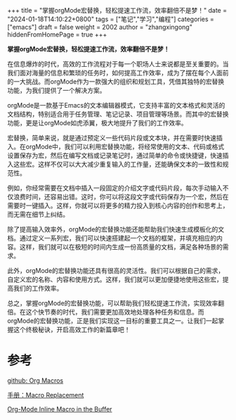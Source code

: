 +++
title = "掌握orgMode宏替换，轻松提速工作流，效率翻倍不是梦！"
date = "2024-01-18T14:10:22+0800"
tags = ["笔记","学习","编程"]
categories = ["emacs"]
draft = false
weight = 2002
author = "zhangxingong"
hiddenFromHomePage = true
+++

**掌握orgMode宏替换，轻松提速工作流，效率翻倍不是梦！**

在信息爆炸的时代，高效的工作流程对于每一个职场人士来说都是至关重要的。当我们面对海量的信息和繁琐的任务时，如何提高工作效率，成为了摆在每个人面前的一大挑战。而orgMode作为一款强大的组织和规划工具，凭借其独特的宏替换功能，为我们提供了一个解决方案。

orgMode是一款基于Emacs的文本编辑器模式，它支持丰富的文本格式和灵活的文档结构，特别适合用于任务管理、笔记记录、项目管理等场景。而其中的宏替换功能，更是让orgMode如虎添翼，极大地提升了我们的工作效率。

宏替换，简单来说，就是通过预定义一些代码片段或文本块，并在需要时快速插入。在orgMode中，我们可以利用宏替换功能，将经常使用的文本、代码或格式设置保存为宏，然后在编写文档或记录笔记时，通过简单的命令或快捷键，快速插入这些宏。这样不仅可以大大减少重复输入的工作量，还能确保文本的一致性和规范性。

例如，你经常需要在文档中插入一段固定的介绍文字或代码片段，每次手动输入不仅浪费时间，还容易出错。这时，你可以将这段文字或代码保存为一个宏，然后在需要时一键插入。这样，你就可以将更多的精力投入到核心内容的创作和思考上，而无需在细节上纠结。

除了提高输入效率外，orgMode的宏替换功能还能帮助我们快速生成模板化的文档。通过定义一系列宏，我们可以快速搭建起一个文档的框架，并填充相应的内容。这样，我们就可以在极短的时间内生成一份高质量的文档，满足各种场景的需求。

此外，orgMode的宏替换功能还具有很高的灵活性。我们可以根据自己的需求，自定义宏的名称、内容和使用方式。这样，我们就可以更加便捷地使用这些宏，提高我们的工作效率。

总之，掌握orgMode的宏替换功能，可以帮助我们轻松提速工作流，实现效率翻倍。在这个快节奏的时代，我们需要更加高效地处理各种任务和信息。而orgMode的宏替换功能，正是我们实现这一目标的重要工具之一。让我们一起掌握这个终极秘诀，开启高效工作的新篇章吧！

# 参考

[github: Org Macros](https://github.com/fniessen/org-macros "Org Macros")

[手册：Macro Replacement](https://orgmode.org/manual/Macro-Replacement.html "Macro Replacement")

[Org-Mode Inline Macro in the Buffer](https://notes.alexkehayias.com/emacs-inline-macro-in-the-buffer/ "Org-Mode Inline Macro in the Buffer")
